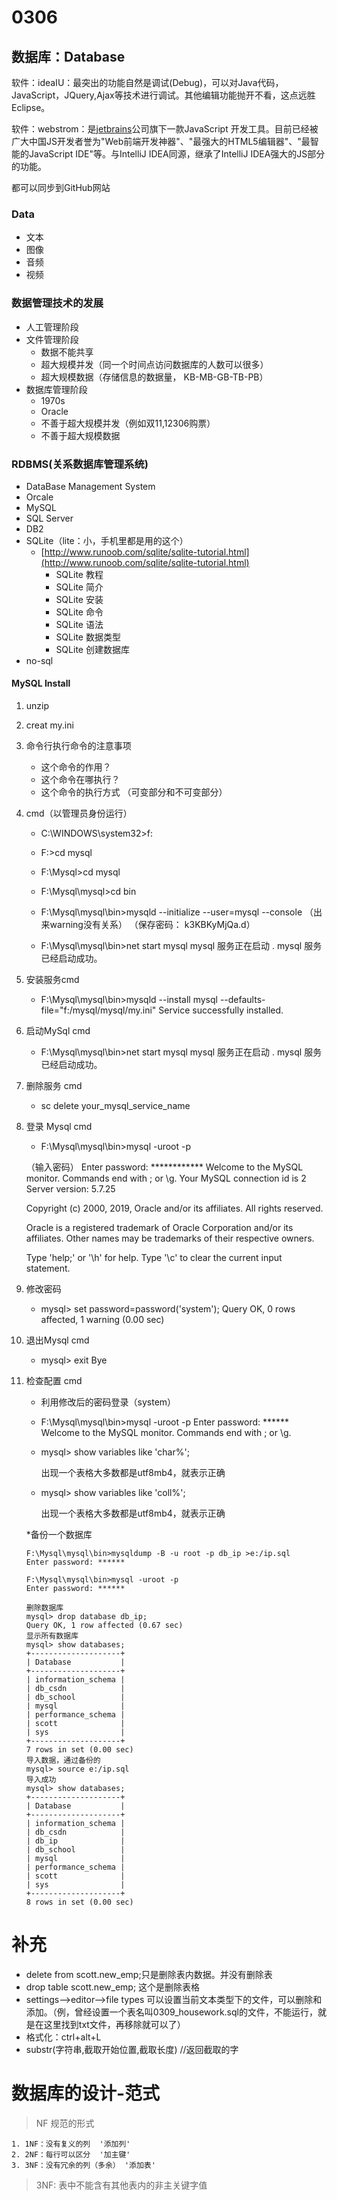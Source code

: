 # 0306

## 数据库：Database

软件：ideaIU：最突出的功能自然是调试(Debug)，可以对Java代码，JavaScript，JQuery,Ajax等技术进行调试。其他编辑功能抛开不看，这点远胜Eclipse。

软件：webstrom：是[jetbrains](https://baike.so.com/doc/5381594-5617929.html)公司旗下一款JavaScript 开发工具。目前已经被广大中国JS开发者誉为"Web前端开发神器"、"最强大的HTML5编辑器"、"最智能的JavaScript IDE"等。与IntelliJ IDEA同源，继承了IntelliJ IDEA强大的JS部分的功能。

都可以同步到GitHub网站

### Data

* 文本 
* 图像
* 音频
* 视频

### 数据管理技术的发展

* 人工管理阶段
* 文件管理阶段
  * 数据不能共享
  * 超大规模并发（同一个时间点访问数据库的人数可以很多）
  * 超大规模数据（存储信息的数据量， KB-MB-GB-TB-PB）
* 数据库管理阶段
  * 1970s
  * Oracle
  * 不善于超大规模并发（例如双11,12306购票）
  * 不善于超大规模数据

### RDBMS(关系数据库管理系统)

* DataBase Management System
* Orcale
* MySQL
* SQL Server
* DB2
* SQLite（lite：小，手机里都是用的这个）
    * [http://www.runoob.com/sqlite/sqlite-tutorial.html](http://www.runoob.com/sqlite/sqlite-tutorial.html)
        * SQLite 教程
        * SQLite 简介
        * SQLite 安装
        * SQLite 命令
        * SQLite 语法
        * SQLite 数据类型
        * SQLite 创建数据库
* no-sql

#### MySQL Install

1. unzip 

2. creat my.ini

3. 命令行执行命令的注意事项
   * 这个命令的作用？
   * 这个命令在哪执行？
   * 这个命令的执行方式 （可变部分和不可变部分）

4. cmd（以管理员身份运行）

   * C:\WINDOWS\system32>f:

   * F:\>cd mysql

   * F:\Mysql>cd mysql

   * F:\Mysql\mysql>cd bin

   * F:\Mysql\mysql\bin>mysqld --initialize --user=mysql --console
     （出来warning没有关系）
     （保存密码： k3KBKyMjQa.d）

     

   * F:\Mysql\mysql\bin>net start mysql
     mysql 服务正在启动 .
     mysql 服务已经启动成功。

5. 安装服务cmd
   * F:\Mysql\mysql\bin>mysqld --install mysql --defaults-file="f:/mysql/mysql/my.ini"
     Service successfully installed.

6. 启动MySql cmd
   * F:\Mysql\mysql\bin>net start mysql
     mysql 服务正在启动 .
     mysql 服务已经启动成功。

7. 删除服务 cmd

   * sc delete your_mysql_service_name

8. 登录 Mysql cmd

   * F:\Mysql\mysql\bin>mysql -uroot -p
   
   （输入密码） Enter password: ************
     Welcome to the MySQL monitor.  Commands end with ; or \g.
     Your MySQL connection id is 2
     Server version: 5.7.25

     Copyright (c) 2000, 2019, Oracle and/or its affiliates. All rights reserved.

     Oracle is a registered trademark of Oracle Corporation and/or its
     affiliates. Other names may be trademarks of their respective
     owners.

     Type 'help;' or '\h' for help. Type '\c' to clear the current input statement.

9. 修改密码
   * mysql> set password=password('system');
     Query OK, 0 rows affected, 1 warning (0.00 sec)

10. 退出Mysql cmd
    * mysql> exit
      Bye

11. 检查配置 cmd

    * 利用修改后的密码登录（system）

    * F:\Mysql\mysql\bin>mysql -uroot -p
      Enter password: ******
      Welcome to the MySQL monitor.  Commands end with ; or \g.

    * mysql> show variables like 'char%';

      出现一个表格大多数都是utf8mb4，就表示正确

    * mysql> show variables like 'coll%';

      出现一个表格大多数都是utf8mb4，就表示正确
      
    *备份一个数据库
    
        F:\Mysql\mysql\bin>mysqldump -B -u root -p db_ip >e:/ip.sql
        Enter password: ******

        F:\Mysql\mysql\bin>mysql -uroot -p
        Enter password: ******
        
        删除数据库
        mysql> drop database db_ip;
        Query OK, 1 row affected (0.67 sec)
        显示所有数据库
        mysql> show databases;
        +--------------------+
        | Database           |
        +--------------------+
        | information_schema |
        | db_csdn            |
        | db_school          |
        | mysql              |
        | performance_schema |
        | scott              |
        | sys                |
        +--------------------+
        7 rows in set (0.00 sec)
        导入数据，通过备份的
        mysql> source e:/ip.sql
        导入成功
        mysql> show databases;
        +--------------------+
        | Database           |
        +--------------------+
        | information_schema |
        | db_csdn            |
        | db_ip              |
        | db_school          |
        | mysql              |
        | performance_schema |
        | scott              |
        | sys                |
        +--------------------+
        8 rows in set (0.00 sec)
  # 补充
  * delete  from scott.new_emp;只是删除表内数据。并没有删除表
  * drop table scott.new_emp;    这个是删除表格
  * settings—>editor—>file types 可以设置当前文本类型下的文件，可以删除和添加。（例，曾经设置一个表名叫0309_housework.sql的文件，不能运行，就是在这里找到txt文件，再移除就可以了）  
  * 格式化：ctrl+alt+L
  * substr(字符串,截取开始位置,截取长度) //返回截取的字
  
  
  # 数据库的设计-范式
  >  NF 规范的形式
  
    1. 1NF：没有复义的列  '添加列'
    2. 2NF：每行可以区分  '加主键'
    3. 3NF：没有冗余的列（多余） '添加表'
  
  > 3NF: 表中不能含有其他表内的非主关键字值